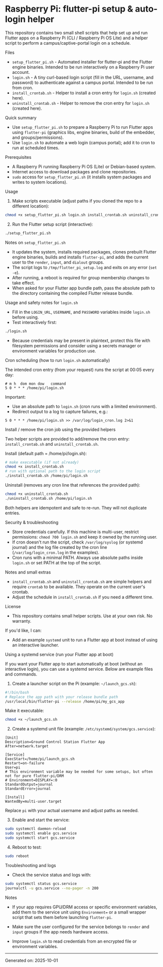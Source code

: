 # Raspberry Pi: flutter-pi setup & auto-login helper

This repository contains two small shell scripts that help set up and run Flutter apps on a Raspberry Pi (CLI / Raspberry Pi OS Lite) and a helper script to perform a campus/captive-portal login on a schedule.

Files
- `setup_flutter_pi.sh` - Automated installer for flutter-pi and the Flutter engine binaries. Intended to be run interactively on a Raspberry Pi user account.
- `login.sh` - A tiny curl-based login script (fill in the URL, username, and password) to authenticate against a campus portal. Intended to be run from cron.
- `install_crontab.sh` - Helper to install a cron entry for `login.sh` (created here).
- `uninstall_crontab.sh` - Helper to remove the cron entry for `login.sh` (created here).

Quick summary

- Use `setup_flutter_pi.sh` to prepare a Raspberry Pi to run Flutter apps using `flutter-pi` (graphics libs, engine binaries, build of the embedder, and groups/permissions).
- Use `login.sh` to automate a web login (campus portal); add it to cron to run at scheduled times.

Prerequisites

- A Raspberry Pi running Raspberry Pi OS (Lite) or Debian-based system.
- Internet access to download packages and clone repositories.
- `sudo` access for `setup_flutter_pi.sh` (it installs system packages and writes to system locations).

Usage

1) Make scripts executable (adjust paths if you cloned the repo to a different location):

```bash
chmod +x setup_flutter_pi.sh login.sh install_crontab.sh uninstall_crontab.sh
```

2) Run the Flutter setup script (interactive):

```bash
./setup_flutter_pi.sh
```

Notes on `setup_flutter_pi.sh`
- It updates the system, installs required packages, clones prebuilt Flutter engine binaries, builds and installs `flutter-pi`, and adds the current user to the `render`, `input`, and `dialout` groups.
- The script logs to `/tmp/flutter_pi_setup.log` and exits on any error (`set -e`).
- After running, a reboot is required for group membership changes to take effect.
- When asked for your Flutter app bundle path, pass the absolute path to the directory containing the compiled Flutter release bundle.

Usage and safety notes for `login.sh`

- Fill in the `LOGIN_URL`, `USERNAME`, and `PASSWORD` variables inside `login.sh` before using.
- Test interactively first:

```bash
./login.sh
```

- Because credentials may be present in plaintext, protect this file with filesystem permissions and consider using a secrets manager or environment variables for production use.

Cron scheduling (how to run `login.sh` automatically)

The intended cron entry (from your request) runs the script at 00:05 every day:

```
# m h  dom mon dow   command
5 0 * * * /home/pi/login.sh
```

Important:
- Use an absolute path to `login.sh` (cron runs with a limited environment).
- Redirect output to a log to capture failures, e.g.:

```
5 0 * * * /home/pi/login.sh >> /var/log/login_cron.log 2>&1
```

Install / remove the cron job using the provided helpers

Two helper scripts are provided to add/remove the cron entry: `install_crontab.sh` and `uninstall_crontab.sh`.

Install (default path = /home/pi/login.sh):

```bash
# make executable (if not already)
chmod +x install_crontab.sh
# run with optional path to the login script
./install_crontab.sh /home/pi/login.sh
```

Uninstall (removes any cron line that references the provided path):

```bash
chmod +x uninstall_crontab.sh
./uninstall_crontab.sh /home/pi/login.sh
```

Both helpers are idempotent and safe to re-run. They will not duplicate entries.

Security & troubleshooting

- Store credentials carefully. If this machine is multi-user, restrict permissions: `chmod 700 login.sh` and keep it owned by the running user.
- If cron doesn't run the script, check `/var/log/syslog` (or systemd journal) and the log file created by the cron line (`/var/log/login_cron.log` in the examples).
- Cron runs with a minimal PATH. Always use absolute paths inside `login.sh` or set PATH at the top of the script.

Notes and small extras

- `install_crontab.sh` and `uninstall_crontab.sh` are simple helpers and require `crontab` to be available. They operate on the current user's crontab.
- Adjust the schedule in `install_crontab.sh` if you need a different time.

License

- This repository contains small helper scripts. Use at your own risk. No warranty.

If you'd like, I can:

- Add an example `systemd` unit to run a Flutter app at boot instead of using an interactive launcher.

Using a systemd service (run your Flutter app at boot)

If you want your Flutter app to start automatically at boot (without an interactive login), you can use a systemd service. Below are example files and commands.

1) Create a launcher script on the Pi (example: `~/launch_gcs.sh`):

```bash
#!/bin/bash
# Replace the app path with your release bundle path
/usr/local/bin/flutter-pi --release /home/pi/my_gcs_app
```

Make it executable:

```bash
chmod +x ~/launch_gcs.sh
```

2) Create a systemd unit file (example: `/etc/systemd/system/gcs.service`):

```
[Unit]
Description=Ground Control Station Flutter App
After=network.target

[Service]
ExecStart=/home/pi/launch_gcs.sh
Restart=on-failure
User=pi
# This environment variable may be needed for some setups, but often not for pure flutter-pi/DRM
# Environment=DISPLAY=:0
StandardOutput=journal
StandardError=journal

[Install]
WantedBy=multi-user.target
```

Replace `pi` with your actual username and adjust paths as needed.

3) Enable and start the service:

```bash
sudo systemctl daemon-reload
sudo systemctl enable gcs.service
sudo systemctl start gcs.service
```

4) Reboot to test:

```bash
sudo reboot
```

Troubleshooting and logs
- Check the service status and logs with:

```bash
sudo systemctl status gcs.service
journalctl -u gcs.service --no-pager -n 200
```

Notes
- If your app requires GPU/DRM access or specific environment variables, add them to the service unit using `Environment=` or a small wrapper script that sets them before launching `flutter-pi`.
- Make sure the user configured for the service belongs to `render` and `input` groups if the app needs hardware access.

- Improve `login.sh` to read credentials from an encrypted file or environment variables.

---
Generated on: 2025-10-01


